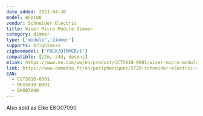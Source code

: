 ```yaml
---
date_added: 2021-04-30
model: W50100
vendor: Schneider Electric 
title: Wiser Micro Module Dimmer
category: dimmer
type: ['module','dimmer']
supports: brightness
zigbeemodel: ['PUCK/DIMMER/1']
compatible: [z2m, z4d, deconz]
mlink: https://www.se.com/ww/en/product/CCT5010-0001/wiser-micro-module-dimmer/
link: https://www.domadoo.fr/en/peripheriques/5720-schneider-electric-micromodule-variateur-eclairage-connecte-zigbee-30-wiser-3606481048165.html
EAN:
  - CCT5010-0001
  - MEG5010-0001
  - EKO07090
---
```

Also sold as Elko EKO07090
